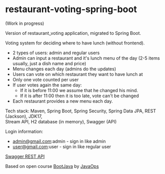 # restaurant-voting-spring-boot

(Work in progress)

Version of restaurant_voting application, migrated to Spring Boot.

Voting system for deciding where to have lunch (without frontend).

* 2 types of users: admin and regular users
* Admin can input a restaurant and it's lunch menu of the day (2-5 items usually, just a dish name and price)
* Menu changes each day (admins do the updates)
* Users can vote on which restaurant they want to have lunch at
* Only one vote counted per user
* If user votes again the same day:
  - If it is before 11:00 we assume that he changed his mind.
  - If it is after 11:00 then it is too late, vote can't be changed
* Each restaurant provides a new menu each day.

Tech stack: Maven, Spring Boot, Spring Security, Spring Data JPA, REST (Jackson), JDK17, <br>
Stream API, H2 database (in memory),  Swagger (API)

Login information:
* admin@gmail.com:admin - sign in like admin
* user@gmail.com:user - sign in like regular user

[Swagger REST API](http://localhost:8080/swagger-ui.html)

Based on open course [BootJava](https://javaops.ru/view/bootjava) by [JavaOps](https://javaops.ru/)
